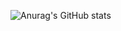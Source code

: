 ![Anurag's GitHub stats](https://github-readme-stats.vercel.app/api?username=Colin3191&show_icons=true&theme=radical)
